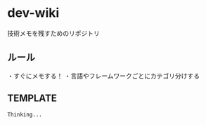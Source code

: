 # dev-wiki
技術メモを残すためのリポジトリ

## ルール
・すぐにメモする！
・言語やフレームワークごとにカテゴリ分けする

## TEMPLATE
```
Thinking...
```
